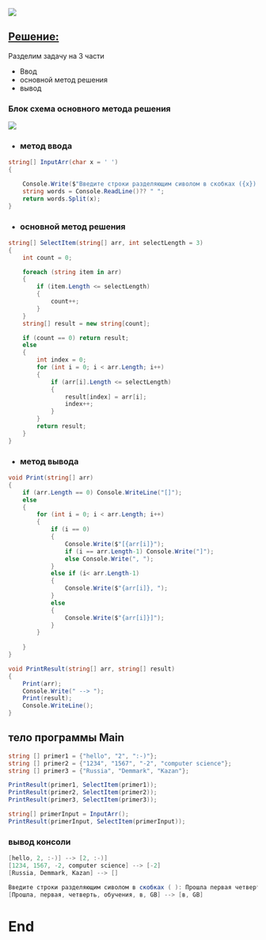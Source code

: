 
<image src = "start.png">

## [Решение:](https://github.com/Kazitsyn/GB_final_project_of_the_first_quarter/blob/main/Task/Program.cs)
Разделим задачу на 3 части 
* Ввод
* основной метод решения
* вывод

### Блок схема основного метода решения
<image src = "blank.png">

* ### метод ввода

```c#
string[] InputArr(char x = ' ')
{

    Console.Write($"Введите строки разделяющим сиволом в скобках ({x}): ");
    string words = Console.ReadLine()?? " ";
    return words.Split(x);
}
```
* ### основной метод решения
```c#
string[] SelectItem(string[] arr, int selectLength = 3)
{
    int count = 0;

    foreach (string item in arr)
    {
        if (item.Length <= selectLength)
        {
            count++;
        } 
    }
    string[] result = new string[count];

    if (count == 0) return result;
    else
    {
        int index = 0;
        for (int i = 0; i < arr.Length; i++)
        {
            if (arr[i].Length <= selectLength) 
            {
                result[index] = arr[i];
                index++;
            }
        }
        return result;
    }
}
```

* ### метод вывода
```c#
void Print(string[] arr)
{
    if (arr.Length == 0) Console.WriteLine("[]");
    else
    {
        for (int i = 0; i < arr.Length; i++)
        {
            if (i == 0)
            {
                Console.Write($"[{arr[i]}");
                if (i == arr.Length-1) Console.Write("]");
                else Console.Write(", ");
            }
            else if (i< arr.Length-1)
            {
                Console.Write($"{arr[i]}, ");
            }
            else 
            {
                Console.Write($"{arr[i]}]");
            }
        }
        
    }
}

void PrintResult(string[] arr, string[] result)
{
    Print(arr);
    Console.Write(" --> ");
    Print(result);
    Console.WriteLine();
}
```
## тело программы Main
```c#
string [] primer1 = {"hello", "2", ":-)"};
string [] primer2 = {"1234", "1567", "-2", "computer science"};
string [] primer3 = {"Russia", "Demmark", "Kazan"};

PrintResult(primer1, SelectItem(primer1));
PrintResult(primer2, SelectItem(primer2));
PrintResult(primer3, SelectItem(primer3));

string[] primerInput = InputArr();
PrintResult(primerInput, SelectItem(primerInput));
```
### вывод консоли
```c#
[hello, 2, :-)] --> [2, :-)]
[1234, 1567, -2, computer science] --> [-2]
[Russia, Demmark, Kazan] --> []

Введите строки разделяющим сиволом в скобках ( ): Прошла первая четверть обучения в GB
[Прошла, первая, четверть, обучения, в, GB] --> [в, GB]
```
# End